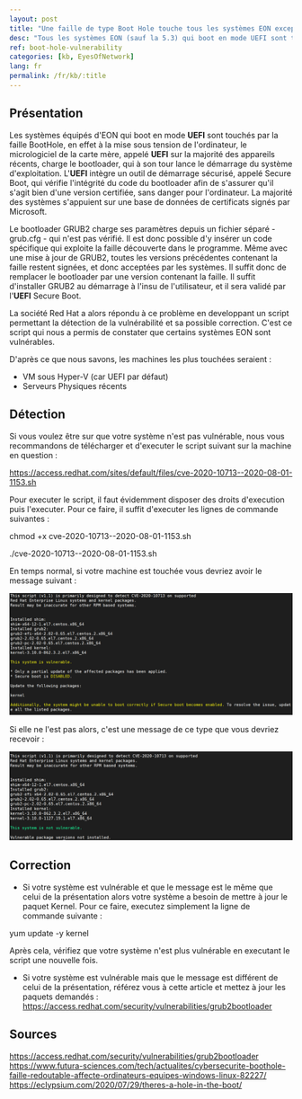 ```yaml
---
layout: post
title: "Une faille de type Boot Hole touche tous les systèmes EON excepté la 5.3"
desc: "Tous les systèmes EON (sauf la 5.3) qui boot en mode UEFI sont touchés par une faille de type Boot Hole qui compromet ces systèmes"
ref: boot-hole-vulnerability
categories: [kb, EyesOfNetwork]
lang: fr
permalink: /fr/kb/:title
---
```


## Présentation

Les systèmes équipés d'EON qui boot en mode **UEFI** sont touchés par la faille BootHole, en effet à la mise sous tension de l'ordinateur, le micrologiciel de la carte mère, appelé **UEFI** sur la majorité des appareils récents, charge le bootloader, qui à son tour lance le démarrage du système d'exploitation. L'**UEFI** intègre un outil de démarrage sécurisé, appelé Secure Boot, qui vérifie l'intégrité du code du bootloader afin de s'assurer qu'il s'agit bien d'une version certifiée, sans danger pour l'ordinateur. La majorité des systèmes s'appuient sur une base de données de certificats signés par Microsoft.

Le bootloader GRUB2 charge ses paramètres depuis un fichier séparé - grub.cfg - qui n'est pas vérifié. Il est donc possible d'y insérer un code spécifique qui exploite la faille découverte dans le programme. Même avec une mise à jour de GRUB2, toutes les versions précédentes contenant la faille restent signées, et donc acceptées par les systèmes. Il suffit donc de remplacer le bootloader par une version contenant la faille. Il suffit d'installer GRUB2 au démarrage à l'insu de l'utilisateur, et il sera validé par l'**UEFI** Secure Boot.

La société Red Hat a alors répondu à ce problème en developpant un script permettant la détection de la vulnérabilité et sa possible correction. C'est ce script qui nous a permis de constater que certains systèmes EON sont vulnérables.

D'après ce que nous savons, les machines les plus touchées seraient :
-    VM sous Hyper-V (car UEFI par défaut)
-	 Serveurs Physiques récents

## Détection

Si vous voulez être sur que votre système n'est pas vulnérable, nous vous recommandons de télécharger et d'executer le script suivant sur la machine en question : 

https://access.redhat.com/sites/default/files/cve-2020-10713--2020-08-01-1153.sh

Pour executer le script, il faut évidemment disposer des droits d'execution puis l'executer.
Pour ce faire, il suffit d'executer les lignes de commande suivantes :

chmod +x cve-2020-10713--2020-08-01-1153.sh

./cve-2020-10713--2020-08-01-1153.sh

En temps normal, si votre machine est touchée vous devriez avoir le message suivant :

![system is vulnerable to Boot Hole](/img/kb/2020-10-16-BootHole-grub2/BootHole-vulne.PNG)

Si elle ne l'est pas alors, c'est une message de ce type que vous devriez recevoir :

![system is not vulnerable to Boot Hole](/img/kb/2020-10-16-BootHole-grub2/BootHole-no-vulne.PNG)

## Correction

- Si votre système est vulnérable et que le message est le même que celui de la présentation alors votre système a besoin de mettre à jour le paquet Kernel. Pour ce faire, executez simplement la ligne de commande suivante :

yum update -y kernel


Après cela, vérifiez que votre système n'est plus vulnérable en executant le script une nouvelle fois.

- Si votre système est vulnérable mais que le message est différent de celui de la présentation, référez vous à cette article et mettez à jour les paquets demandés :
https://access.redhat.com/security/vulnerabilities/grub2bootloader

## Sources

https://access.redhat.com/security/vulnerabilities/grub2bootloader
https://www.futura-sciences.com/tech/actualites/cybersecurite-boothole-faille-redoutable-affecte-ordinateurs-equipes-windows-linux-82227/
https://eclypsium.com/2020/07/29/theres-a-hole-in-the-boot/